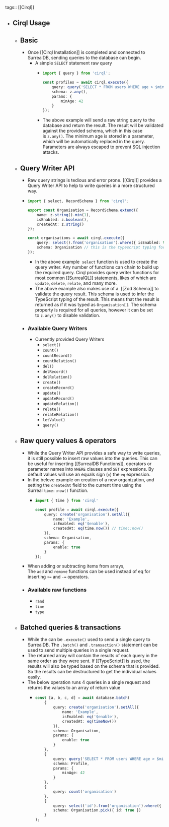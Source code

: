 tags:: [[Cirql]]

- ## Cirql Usage
	- ## Basic
		- Once [[Cirql Installation]] is completed and connected to SurrealDB, sending queries to the database can begin.
			- A simple `SELECT` statement raw query
				- ```typescript
				  import { query } from 'cirql';
				  
				  const profiles = await cirql.execute({ 
				      query: query('SELECT * FROM users WHERE age > $minAge'),
				      schema: z.any(),
				      params: {
				          minAge: 42
				      }
				  });
				  ```
				- The above example will send a raw string query to the database and return the result. The result will be validated against the provided schema, which in this case is `z.any()`. The minimum age is stored in a parameter, which will be automatically replaced in the query. Parameters are always escaped to prevent SQL injection attacks.
	- ## Query Writer API
		- Raw query strings is tedious and error prone. [[Cirql]] provides a Query Writer API to help to write queries in a more structured way.
		- ```typescript
		  import { select, RecordSchema } from 'cirql';
		  
		  export const Organisation = RecordSchema.extend({
		      name: z.string().min(1),
		      isEnabled: z.boolean(),
		      createdAt: z.string()
		  });
		  
		  const organisations = await cirql.execute({ 
		      query: select().from('organisation').where({ isEnabled: true }),
		      schema: Organisation // this is the typescript typing for the organization
		  });
		  ```
			- In the above example  `select` function is used to create the query writer. Any number of functions can chain to build up the required query. Cirql provides query writer functions for most common [[SurrealQL]] statements, likes of which are `update`, `delete`, `relate`, and many more.
			- The above example also makes use of a  [[Zod Schema]] to validate the query result. This schema is used to infer the TypeScript typing of the result. This means that the result is returned as if it was typed as `Organisation[]`. The schema property is required for all queries, however it can be set to `z.any()` to disable validation.
		- ### Available Query Writers
			- Currently provided Query Writers
				- `select()`
				- `count()`
				- `countRecord()`
				- `countRelation()`
				- `del()`
				- `delRecord()`
				- `delRelation()`
				- `create()`
				- `createRecord()`
				- `update()`
				- `updateRecord()`
				- `updateRelation()`
				- `relate()`
				- `relateRelation()`
				- `letValue()`
				- `query()`
	- ## Raw query values & operators
		- While the Query Writer API provides a safe way to write queries, it is still possible to insert raw values into the queries. This can be useful for inserting [[SurrealDB Functions]], operators or parameter names into `WHERE` clauses and `SET` expressions. By default values will use an equals sign (`=`) the `eq` expression.
		- In the belove example on creation of a new organization, and setting the `createdAt` field to the current time using the Surreal `time::now()` function.
			- ```typescript
			  import { time } from 'cirql'
			  
			  const profile = await cirql.execute({ 
			      query: create('organisation').setAll({
			          name: 'Example',
			          isEnabled: eq('$enable'),
			          createdAt: eq(time.now()) // time::now()
			      }),
			      schema: Organisation,
			      params: {
			          enable: true
			      }
			  });
			  ```
		- When adding or subtracting items from arrays,  The `add` and `remove` functions can be used instead of eq for inserting `+=` and `-=` operators.
		- ### Available raw functions
			- `rand`
			- `time`
			- `type`
	- ## Batched queries & transactions
		- While the can be `.execute()` used to send a single query to SurrealDB. The `.batch()` and `.transaction()` statement can be used to send multiple queries in a single request.
		- The returned array will contain the results of each query in the same order as they were sent. If [[TypeScript]] is used, the results will also be typed based on the schema that is provided. So the results can be destructured to get the individual values easily.
		- The below operation runs 4 queries in a single request and returns the values to an array of return value
			- ```typescript
			  const [a, b, c, d] = await database.batch(
			      {
			          query: create('organisation').setAll({
			              name: 'Example',
			              isEnabled: eq('$enable'),
			              createdAt: eq(timeNow())
			          }),
			          schema: Organisation,
			          params: {
			              enable: true
			          }
			      },
			      {
			          query: query('SELECT * FROM users WHERE age > $minAge').single(),
			          schema: Profile,
			          params: {
			              minAge: 42
			          }
			      },
			      {
			          query: count('organisation')
			      },
			      {
			          query: select('id').from('organisation').where({ isEnabled: true }),
			          schema: Organisation.pick({ id: true })
			      }
			  );
			  ```